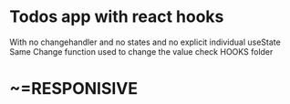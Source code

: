 # Todos app with react hooks
With no changehandler and no states and no explicit individual useState 
Same Change function used to change the value check HOOKS folder

# ~=RESPONISIVE
